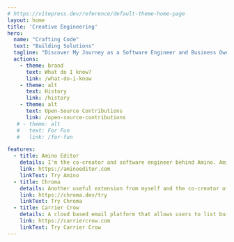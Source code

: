 ```yaml
---
# https://vitepress.dev/reference/default-theme-home-page
layout: home
title: 'Creative Engineering'
hero:
  name: "Crafting Code"
  text: "Building Solutions"
  tagline: "Discover My Journey as a Software Engineer and Business Owner" 
  actions:
    - theme: brand
      text: What do I know? 
      link: /what-do-i-know
    - theme: alt
      text: History
      link: /history
    - theme: alt
      text: Open-Source Contributions
      link: /open-source-contributions
   # - theme: alt
   #   text: For Fun
   #   link: /for-fun

features:
  - title: Amino Editor
    details: I'm the co-creator and software engineer behind Amino. Amino revolutionized the world of CSS overrides with a best in class style injection solution for chrome, edge and other browsers. Check out our project and see my work for yourself.
    link: https://aminoeditor.com
    linkText: Try Amino 
  - title: Chroma 
    details: Another useful extension from myself and the co-creator of Amino. Chroma provides an elegant way to build color pallettes on the fly. Click the link to give this one a try right in your browser, no install required ;)
    link: https://chroma.dev/try
    linkText: Try Chroma
  - title: Carrier Crow 
    details: A cloud based email platform that allows users to list build, design templates, send and view campaign metrics. Our app enables businesses to stay engaged with their audiences every day. 
    link: https://carriercrow.com
    linkText: Try Carrier Crow
---
```

